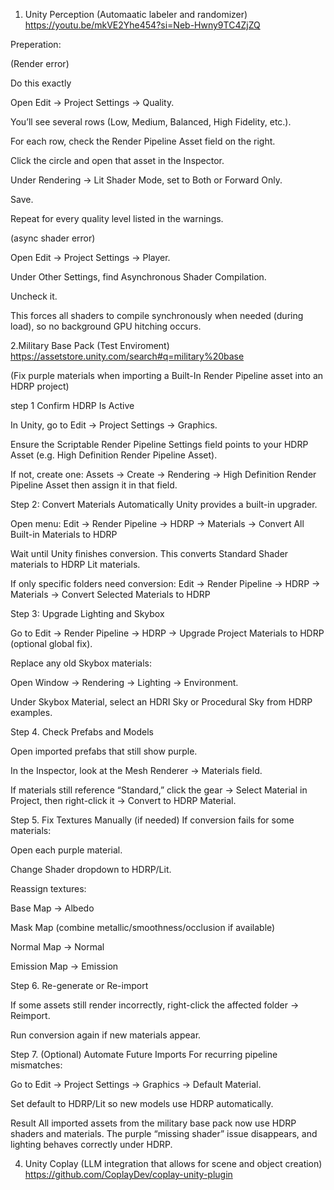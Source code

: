 1. Unity Perception (Automaatic labeler and randomizer)
https://youtu.be/mkVE2Yhe454?si=Neb-Hwny9TC4ZjZQ

Preperation:

(Render error)

Do this exactly

Open Edit → Project Settings → Quality.

You’ll see several rows (Low, Medium, Balanced, High Fidelity, etc.).

For each row, check the Render Pipeline Asset field on the right.

Click the circle and open that asset in the Inspector.

Under Rendering → Lit Shader Mode, set to Both or Forward Only.

Save.

Repeat for every quality level listed in the warnings.


(async shader error)

Open Edit → Project Settings → Player.

Under Other Settings, find Asynchronous Shader Compilation.

Uncheck it.

This forces all shaders to compile synchronously when needed (during load), so no background GPU hitching occurs.


2.Military Base Pack (Test Enviroment)
https://assetstore.unity.com/search#q=military%20base

(Fix purple materials when importing a Built-In Render Pipeline asset into an HDRP project)

step 1 Confirm HDRP Is Active


In Unity, go to
Edit → Project Settings → Graphics.


Ensure the Scriptable Render Pipeline Settings field points to your HDRP Asset (e.g. High Definition Render Pipeline Asset).


If not, create one:
Assets → Create → Rendering → High Definition Render Pipeline Asset
then assign it in that field.


Step 2: Convert Materials Automatically
Unity provides a built-in upgrader.


Open menu:
Edit → Render Pipeline → HDRP → Materials → Convert All Built-in Materials to HDRP


Wait until Unity finishes conversion.
This converts Standard Shader materials to HDRP Lit materials.


If only specific folders need conversion:
Edit → Render Pipeline → HDRP → Materials → Convert Selected Materials to HDRP



Step 3: Upgrade Lighting and Skybox


Go to Edit → Render Pipeline → HDRP → Upgrade Project Materials to HDRP (optional global fix).


Replace any old Skybox materials:


Open Window → Rendering → Lighting → Environment.


Under Skybox Material, select an HDRI Sky or Procedural Sky from HDRP examples.



Step 4. Check Prefabs and Models


Open imported prefabs that still show purple.


In the Inspector, look at the Mesh Renderer → Materials field.


If materials still reference “Standard,” click the gear → Select Material in Project, then right-click it → Convert to HDRP Material.



Step 5. Fix Textures Manually (if needed)
If conversion fails for some materials:


Open each purple material.


Change Shader dropdown to HDRP/Lit.


Reassign textures:


Base Map → Albedo


Mask Map (combine metallic/smoothness/occlusion if available)


Normal Map → Normal


Emission Map → Emission

Step 6. Re-generate or Re-import

If some assets still render incorrectly, right-click the affected folder → Reimport.

Run conversion again if new materials appear.

Step 7. (Optional) Automate Future Imports
For recurring pipeline mismatches:


Go to Edit → Project Settings → Graphics → Default Material.


Set default to HDRP/Lit so new models use HDRP automatically.

Result
All imported assets from the military base pack now use HDRP shaders and materials. The purple “missing shader” issue disappears, and lighting behaves correctly under HDRP.


4. Unity Coplay (LLM integration that allows for scene and object creation)
https://github.com/CoplayDev/coplay-unity-plugin


